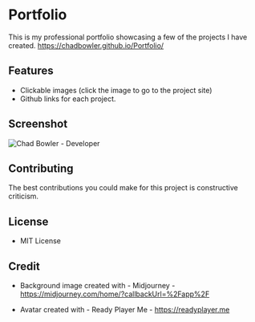 # Portfolio

This is my professional portfolio showcasing a few of the projects I have created.
https://chadbowler.github.io/Portfolio/

## Features

* Clickable images (click the image to go to the project site)
* Github links for each project.

## Screenshot

![Chad Bowler - Developer](https://user-images.githubusercontent.com/127648744/235020750-ce556d17-38f3-4397-91bf-6775ba092217.png)

## Contributing

The best contributions you could make for this project is constructive criticism.

## License

* MIT License

## Credit

* Background image created with - Midjourney - https://midjourney.com/home/?callbackUrl=%2Fapp%2F

* Avatar created with - Ready Player Me - https://readyplayer.me


